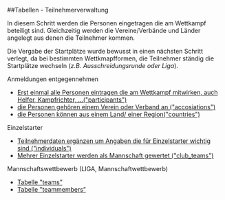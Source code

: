 ##Tabellen - Teilnehmerverwaltung

In diesem Schritt werden die Personen eingetragen die am Wettkampf beteiligt sind. Gleichzeitig werden die Vereine/Verbände und Länder angelegt aus denen die Teilnehmer kommen.

Die Vergabe der Startplätze wurde bewusst in einen nächsten Schritt verlegt, da bei bestimmten Wettkmapfformen, die Teilnehmer ständig die Startplätze wechseln (*z.B. Ausschreidungsrunde oder Liga*).

Anmeldungen entgegennehmen
* [Erst einmal alle Personen eintragen die am Wettkampf mitwirken, auch Helfer, Kampfrichter, ...("participants")](kapitel_03_03.md)
* [die Personen gehören einem Verein oder Verband an ("accosiations")](kapitel_03_01.md)
* [die Personen können aus einem Land/ einer Region("countries")](kapitel_03_02.md)
 
Einzelstarter
* [Teilnehmerdaten ergänzen um Angaben die für Einzelstarter wichtig sind ("individuals")](kapitel_03_04.md)
* [Mehrer Einzelstarter werden als Mannschaft gewertet ("club_teams")](kapitel_03_06.md)

Mannschaftswettbewerb (LIGA, Mannschaftwettbewerb)
* [Tabelle ”teams”](kapitel_03_07.md)
* [Tabelle ”teammembers”](kapitel_03_08.md)
